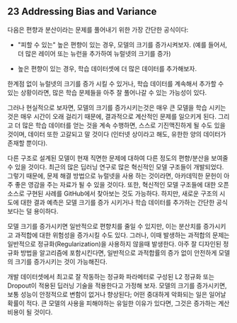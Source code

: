 ## 23 Addressing Bias and Variance

다음은 편향과 분산이라는 문제를 풀어내기 위한 가장 간단한 공식이다:

- "피할 수 있는" 높은 편향이 있는 경우, 모델의 크기를 증가시켜보자. (예를 들어서, 더 많은 레이어 또는 뉴런을 추가하여 뉴럴넷의 크기를 증가)

- 높은 편향이 있는 경우, 학습 데이터셋에 더 많은 데이터를 추가해보자.

한계점 없이 뉴럴넷의 크기를 증가 시킬 수 있거나, 학습 데이터를 계속해서 추가할 수 있는 상황이라면, 많은 학습 문제들을 아주 잘 풀어나갈 수 있는 가능성이 있다.

그러나 현실적으로 보자면, 모델의 크기를 증가시키는것은 매우 큰 모델을 학습 시키는 것은 매우 시간이 오래 걸리기 때문에, 결과적으로 계산적인 문제를 일으키게 된다. 그리고 더 많은 학습 데이터를 얻는 것을 계속 수행하면, 스스로 기진맥진하게 될 수도 있을 것이며, 데이터 또한 고갈되고 말 것이다 (인터넷 상이라고 해도, 유한한 양의 데이터가 존재할 뿐이다).

다른 구조로 설계된 모델이 현재 직면한 문제에 대하여 다른 정도의 편향/분산을 보여줄 수 있을 것이다. 최근의 많은 딥러닝 연구로 많은 혁신적인 모델 구조들이 개발되었다. 그렇기 때문에, 문제 해결 방법으로 뉴럴넷을 사용 하는 것이라면, 아카데믹한 문헌이 아주 좋은 영감을 주는 자료가 될 수 있을 것이다. 또한, 혁신적인 모델 구조들에 대한 오픈소스로 구현된 사례를 GitHub에서 찾아보는 것도 가능하다. 하지만, 새로운 구조의 시도에 대한 결과 예측은 모델 크기를 증가 시키거나 학습 데이터를 추가하는 간단한 공식 보다는 덜 용이하다.

모델 크기를 증가시키면 일반적으로 편향치를 줄일 수 있지만, 이는 분산치를 증가시키고 과적합에 대한 위험성을 증가시킬 수도 있다. 그러나, 이때 발생하는 과적합의 문제는 일반적으로 정규화(Regularization)을 사용하지 않을때 발생한다. 아주 잘 디자인된 정규화 방법을 알고리즘에 포함시킨다면, 일반적으로 과적합률의 증가 없이 안전하게 모델의 크기를 증가시키는 것이 가능해진다.

개발 데이터셋에서 최고로 잘 작동하는 정규화 파라메터로 구성된 L2 정규화 또는 Dropout이 적용된 딥러닝 기술을 적용한다고 가정해 보자. 모델의 크기를 증가시키면, 보통 성능이 안정적으로 변함이 없거나 향상된다; 어떤 중대하게 악화되는 일은 일어날 확률이 적다. 큰 모델의 사용을 피해야하는 유일한 이유가 있다면, 그것은 증가하는 계산 비용이 될 것이다.